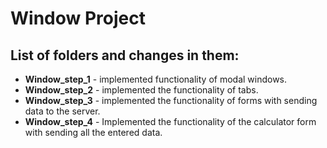 # Window Project


## List of folders and changes in them:

* **Window_step_1** - implemented functionality of modal windows.
* **Window_step_2** - implemented the functionality of tabs.
* **Window_step_3** - implemented the functionality of forms with sending data to the server.
* **Window_step_4** - Implemented the functionality of the calculator form with sending all the entered data.

